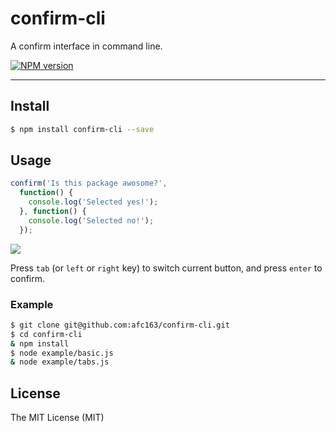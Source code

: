# confirm-cli

A confirm interface in command line.

[![NPM version](https://badge.fury.io/js/confirm-cli.png)](http://badge.fury.io/js/confirm-cli)

---

## Install

```bash
$ npm install confirm-cli --save
```

## Usage

```js
confirm('Is this package awosome?',
  function() {
    console.log('Selected yes!');
  }, function() {
    console.log('Selected no!');
  });
```

![](https://t.alipayobjects.com/images/T1h0xeXihoXXXXXXXX.png)

Press `tab` (or `left` or `right` key) to switch current button, and press `enter` to confirm.

### Example

```bash
$ git clone git@github.com:afc163/confirm-cli.git
$ cd confirm-cli
& npm install
$ node example/basic.js
& node example/tabs.js
```

## License

The MIT License (MIT)
